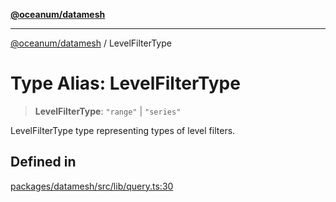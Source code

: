 [**@oceanum/datamesh**](../README.md)

***

[@oceanum/datamesh](../README.md) / LevelFilterType

# Type Alias: LevelFilterType

> **LevelFilterType**: `"range"` \| `"series"`

LevelFilterType type representing types of level filters.

## Defined in

[packages/datamesh/src/lib/query.ts:30](https://github.com/oceanum-io/oceanum-js/blob/434a76394a76820b6be1b553be9d6f05bb5ccb16/packages/datamesh/src/lib/query.ts#L30)
